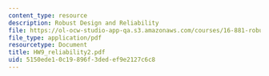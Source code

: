```yaml
---
content_type: resource
description: Robust Design and Reliability
file: https://ol-ocw-studio-app-qa.s3.amazonaws.com/courses/16-881-robust-system-design-summer-1998/5150ede10c19896f3dedef9e2127c6c8_HW9_reliability2.pdf
file_type: application/pdf
resourcetype: Document
title: HW9_reliability2.pdf
uid: 5150ede1-0c19-896f-3ded-ef9e2127c6c8
---
```

